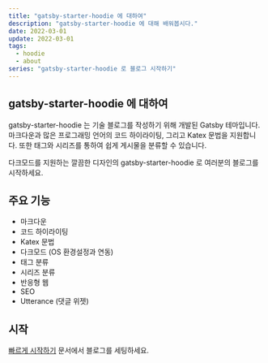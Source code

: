 ```yaml
---
title: "gatsby-starter-hoodie 에 대하여"
description: "gatsby-starter-hoodie 에 대해 배워봅시다."
date: 2022-03-01
update: 2022-03-01
tags:
  - hoodie
  - about
series: "gatsby-starter-hoodie 로 블로그 시작하기"
---
```


## gatsby-starter-hoodie 에 대하여

gatsby-starter-hoodie 는 기술 블로그를 작성하기 위해 개발된 Gatsby 테마입니다. 마크다운과 많은 프로그래밍 언어의 코드 하이라이팅, 그리고 Katex 문법을 지원합니다. 또한 태그와 시리즈를 통하여 쉽게 게시물을 분류할 수 있습니다.

다크모드를 지원하는 깔끔한 디자인의 gatsby-starter-hoodie 로 여러분의 블로그를 시작하세요.

## 주요 기능

- 마크다운
- 코드 하이라이팅
- Katex 문법
- 다크모드 (OS 환경설정과 연동)
- 태그 분류
- 시리즈 분류
- 반응형 웹
- SEO
- Utterance (댓글 위젯)

## 시작

[빠르게 시작하기](/quick-start-kr) 문서에서 블로그를 세팅하세요.
